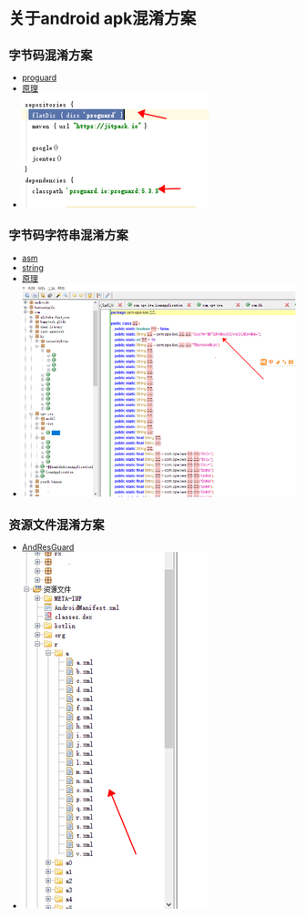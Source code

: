 # 关于android apk混淆方案

## 字节码混淆方案

- [proguard](https://githfacebookarchiveub.com//proguard)<br /> 
- [原理](http://www.520monkey.com/archives/992) <br /> 
- ![1.png](1.png) <br />  

## 字节码字符串混淆方案

- [asm](https://asm.ow2.io/)<br /> 
- [string](https://github.com/MegatronKing/StringFog/)<br /> 
- [原理](http://www.520monkey.com/archives/1313) <br /> 
- ![2.png](2.png) <br />  

## 资源文件混淆方案

- [AndResGuard](https://github.com/shwenzhang/AndResGuard)
- ![3.png](3.png) <br />  
